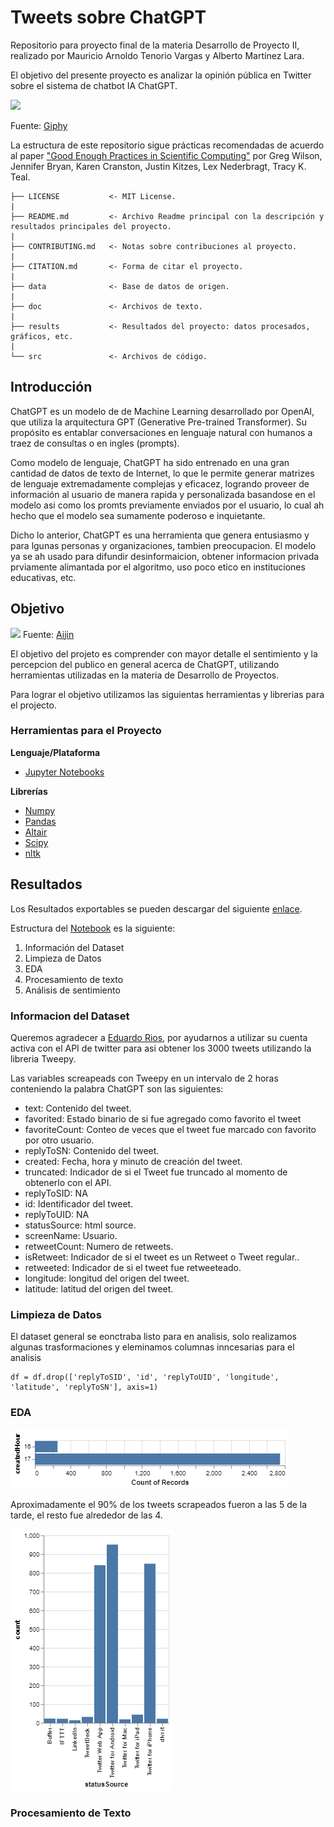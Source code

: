 # Tweets sobre ChatGPT

Repositorio para proyecto final de la materia Desarrollo de Proyecto II, realizado por Mauricio Arnoldo Tenorio Vargas y Alberto Martínez Lara.

El objetivo del presente proyecto es analizar la opinión pública en Twitter sobre el sistema de chatbot IA ChatGPT.

![](https://media.giphy.com/media/SnbwVKTj0vBQSK47us/giphy.gif)

Fuente: [Giphy](https://media.giphy.com/media/SnbwVKTj0vBQSK47us/giphy.gif)

La estructura de este repositorio sigue prácticas recomendadas de acuerdo al paper ["Good Enough Practices in Scientific Computing"](https://arxiv.org/abs/1609.00037) por Greg Wilson, Jennifer Bryan, Karen Cranston, Justin Kitzes, Lex Nederbragt, Tracy K. Teal.

    ├── LICENSE           <- MIT License.  
    |  
    ├── README.md         <- Archivo Readme principal con la descripción y resultados principales del proyecto.  
    |  
    ├── CONTRIBUTING.md   <- Notas sobre contribuciones al proyecto.  
    |  
    ├── CITATION.md       <- Forma de citar el proyecto.  
    |  
    ├── data              <- Base de datos de origen.  
    |  
    ├── doc               <- Archivos de texto.  
    |  
    ├── results           <- Resultados del proyecto: datos procesados, gráficos, etc.  
    |  
    └── src               <- Archivos de código.  

## Introducción

ChatGPT es un modelo de de Machine Learning desarrollado por OpenAI, que utiliza la arquitectura GPT (Generative Pre-trained Transformer). Su propósito es entablar conversaciones en lenguaje natural con humanos a traez de consultas o en ingles (prompts).

Como modelo de lenguaje, ChatGPT ha sido entrenado en una gran cantidad de datos de texto de Internet, lo que le permite generar matrizes de lenguaje extremadamente complejas y eficacez, logrando proveer de información al usuario de manera rapida y personalizada basandose en el modelo asi como los promts previamente enviados por el usuario, lo cual ah hecho que el modelo sea sumamente poderoso e inquietante.

Dicho lo anterior, ChatGPT es una herramienta que genera entusiasmo y para lgunas personas y organizaciones, tambien preocupacion. El modelo ya se ah usado para difundir desinformaicion, obtener informacion privada prviamente alimantada por el algoritmo, uso poco etico en instituciones educativas, etc.


## Objetivo
![](https://aijn.eu/files/attachments/.113/w500h300q85_Target.png?1547139106631)
Fuente: [Aijin](https://aijn.eu/files/attachments/.113/w500h300q85_Target.png?1547139106631)

El objetivo del projeto es comprender con mayor detalle el sentimiento y la percepcion del publico en general acerca de ChatGPT, utilizando herramientas utilizadas en la materia de Desarrollo de Proyectos. 

Para lograr el objetivo utilizamos las siguientas herramientas y librerias para el projecto.


### Herramientas para el Proyecto

**Lenguaje/Plataforma**
* [Jupyter Notebooks](https://jupyter.org/)

**Librerías**
* [Numpy](https://numpy.org/)
* [Pandas](https://pandas.pydata.org/)
* [Altair](https://altair-viz.github.io/)
* [Scipy](https://scipy.org/)
* [nltk](https://www.nltk.org/)


## Resultados

Los Resultados exportables se pueden descargar del siguiente [enlace](https://github.com/m5991/tecnologiaMexico/tree/main/results).

Estructura del [Notebook](https://github.com/AlbertoMCD/ChatGPT_tweets/blob/main/src/ChatGPT%20Tweets%20Analysis.ipynb) es la siguiente:

1. Información del Dataset
2. Limpieza de Datos
3. EDA
4. Procesamiento de texto
5. Análisis de sentimiento



### Informacion del Dataset

Queremos agradecer a [Eduardo Rios](https://github.com/edurios2021), por ayudarnos a utilizar su cuenta activa con el API de twitter para asi obtener los 3000 tweets utilizando la libreria Tweepy.

Las variables screapeads con Tweepy  en un intervalo de 2 horas conteniendo la palabra ChatGPT son las siguientes:

* text: Contenido del tweet.
* favorited: Estado binario de si fue agregado como favorito el tweet
* favoriteCount: Conteo de veces que el tweet fue marcado con favorito por otro usuario.
* replyToSN: Contenido del tweet.
* created: Fecha, hora y minuto de creación del tweet.
* truncated: Indicador de si el Tweet fue truncado al momento de obtenerlo con el API.
* replyToSID: NA
* id: Identificador del tweet.
* replyToUID: NA
* statusSource: html source.
* screenName: Usuario.
* retweetCount: Numero de retweets.
* isRetweet: Indicador de si el tweet es un Retweet o Tweet regular..
* retweeted: Indicador de si el tweet fue retweeteado.
* longitude: longitud del origen del tweet.
* latitude: latitud del origen del tweet.




### Limpieza de Datos

El dataset general se eonctraba listo para en analisis, solo realizamos algunas trasformaciones y eleminamos columnas inncesarias para el analisis

```
df = df.drop(['replyToSID', 'id', 'replyToUID', 'longitude', 'latitude', 'replyToSN'], axis=1)
```


### EDA

![Created Hour Bar Plot](https://github.com/AlbertoMCD/ChatGPT_tweets/blob/main/results/CreatedHour.png)

Aproximadamente el 90% de los tweets scrapeados fueron a las 5 de la tarde, el resto fue alrededor de las 4.


![Source Distribution](https://github.com/AlbertoMCD/ChatGPT_tweets/blob/main/results/statusSource.png)


### Procesamiento de Texto